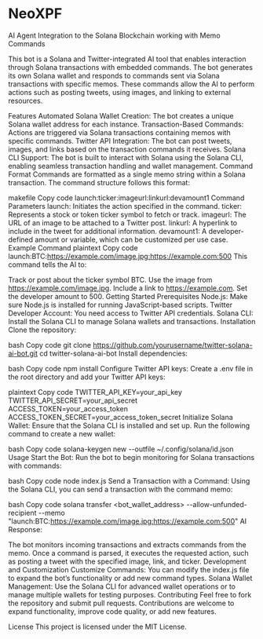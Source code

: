 # NeoXPF
AI Agent Integration to the Solana Blockchain working with Memo Commands



This bot is a Solana and Twitter-integrated AI tool that enables interaction through Solana transactions with embedded commands. The bot generates its own Solana wallet and responds to commands sent via Solana transactions with specific memos. These commands allow the AI to perform actions such as posting tweets, using images, and linking to external resources.

Features
Automated Solana Wallet Creation: The bot creates a unique Solana wallet address for each instance.
Transaction-Based Commands: Actions are triggered via Solana transactions containing memos with specific commands.
Twitter API Integration: The bot can post tweets, images, and links based on the transaction commands it receives.
Solana CLI Support: The bot is built to interact with Solana using the Solana CLI, enabling seamless transaction handling and wallet management.
Command Format
Commands are formatted as a single memo string within a Solana transaction. The command structure follows this format:

makefile
Copy code
launch:ticker:imageurl:linkurl:devamount1
Command Parameters
launch: Initiates the action specified in the command.
ticker: Represents a stock or token ticker symbol to fetch or track.
imageurl: The URL of an image to be attached to a Twitter post.
linkurl: A hyperlink to include in the tweet for additional information.
devamount1: A developer-defined amount or variable, which can be customized per use case.
Example Command
plaintext
Copy code
launch:BTC:https://example.com/image.jpg:https://example.com:500
This command tells the AI to:

Track or post about the ticker symbol BTC.
Use the image from https://example.com/image.jpg.
Include a link to https://example.com.
Set the developer amount to 500.
Getting Started
Prerequisites
Node.js: Make sure Node.js is installed for running JavaScript-based scripts.
Twitter Developer Account: You need access to Twitter API credentials.
Solana CLI: Install the Solana CLI to manage Solana wallets and transactions.
Installation
Clone the repository:

bash
Copy code
git clone https://github.com/yourusername/twitter-solana-ai-bot.git
cd twitter-solana-ai-bot
Install dependencies:

bash
Copy code
npm install
Configure Twitter API keys: Create a .env file in the root directory and add your Twitter API keys:

plaintext
Copy code
TWITTER_API_KEY=your_api_key
TWITTER_API_SECRET=your_api_secret
ACCESS_TOKEN=your_access_token
ACCESS_TOKEN_SECRET=your_access_token_secret
Initialize Solana Wallet: Ensure that the Solana CLI is installed and set up. Run the following command to create a new wallet:

bash
Copy code
solana-keygen new --outfile ~/.config/solana/id.json
Usage
Start the Bot: Run the bot to begin monitoring for Solana transactions with commands:

bash
Copy code
node index.js
Send a Transaction with a Command: Using the Solana CLI, you can send a transaction with the command memo:

bash
Copy code
solana transfer <bot_wallet_address> <amount> --allow-unfunded-recipient --memo "launch:BTC:https://example.com/image.jpg:https://example.com:500"
AI Response:

The bot monitors incoming transactions and extracts commands from the memo.
Once a command is parsed, it executes the requested action, such as posting a tweet with the specified image, link, and ticker.
Development and Customization
Customize Commands: You can modify the index.js file to expand the bot’s functionality or add new command types.
Solana Wallet Management: Use the Solana CLI for advanced wallet operations or to manage multiple wallets for testing purposes.
Contributing
Feel free to fork the repository and submit pull requests. Contributions are welcome to expand functionality, improve code quality, or add new features.

License
This project is licensed under the MIT License.
